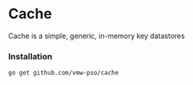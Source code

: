 # Cache

Cache is a simple, generic, in-memory key datastores

### Installation

`go get github.com/vmw-pso/cache`